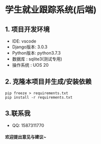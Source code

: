 # 学生就业跟踪系统(后端)

## 1. 项目开发环境
- IDE: vscode
- Django版本: 3.0.3
- Python版本: python3.7.3
- 数据库     : sqlite3(测试专用)
- 操作系统   : UOS 20

## 2. 克隆本项目并生成/安装依赖
```
pip freeze > requirements.txt
pip install -r requirements.txt
```

## 3.联系我
- QQ: 1587311770
#### 欢迎提出意见与建议~